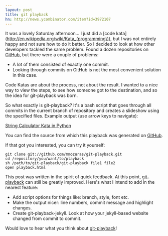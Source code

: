 ```yaml
---
layout: post
title: git playback
hn: http://news.ycombinator.com/item?id=3972107
---
```


It was a lovely Saturday afternoon... I just did a [code kata](http://en.wikipedia.org/wiki/Kata_(programming\)), but I was not entirely happy and not sure how to do it better. So I decided to look at how other developers tackled the same problem. Found a dozen repositories on [GitHub](https://github.com), but there were a couple of problems:

* A lot of them consisted of exactly one commit.
* Looking through commits on GitHub is not the most convenient solution in this case.

Code Katas are about the process, not about the result. I wanted to a nice way to view the steps, to see how someone got to the destination, and so the idea for git-playback was born.

So what exactly is git-playback? It's a bash script that goes through all commits in the current branch of repository and creates a slideshow using the specified files. Example output (use arrow keys to navigate):

[String Calculator Kata in Python](/string-calculator-kata-python.html)

You can find the source from which this playback was generated on [GitHub](https://github.com/mmozuras/string-calculator-kata-python).

If that got you interested, you can try it yourself:

    git clone git://github.com/mmozuras/git-playback.git
    cd /repository/you/want/to/playback
    sh /path/to/git-playback/git-playback file1 file2
    open playback.html

This post was written in the spirit of quick feedback. At this point, [git-playback] can still be greatly improved. Here's what I intend to add in the nearest feature:

* Add script options for things like: branch, style, font etc.
* Make the output nicer: line numbers, commit message and highlight changes.
* Create git-playback-jekyll. Look at how your jekyll-based website changed from commit to commit.

Would love to hear what you think about [git-playback]!

[git-playback]: https://github.com/mmozuras/git-playback
